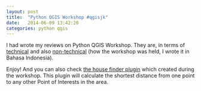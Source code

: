 ```yaml
---
layout: post
title:  "Python QGIS Workshop #qgisjk"
date:   2014-06-09 13:42:20
categories: python qgis 
---
```


I had wrote my reviews on Python QGIS Workshop. They are, in terms of [technical](http://zakiakhmad.wordpress.com/2014/06/07/python-qgis-workshop-qgisjk/) and also [non-technical](http://blogs.itb.ac.id/zakiakhmad/2014/06/09/review-pelaksanaan-workshop-python-qgis-qgisjk/) (how the workshop was held, I wrote it in Bahasa Indonesia). 

Enjoy! And you can also check [the house finder plugin](https://github.com/za/housefinder-qgisjk) which created during the workshop. This plugin will calculate the shortest distance from one point to any other Point of Interests in the area.
